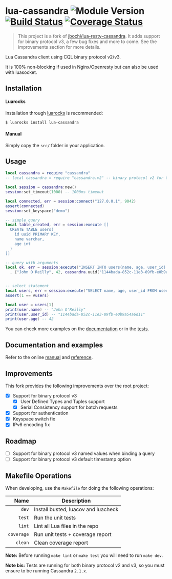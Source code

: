 # lua-cassandra ![Module Version][badge-version-image] [![Build Status][badge-travis-image]][badge-travis-url] [![Coverage Status][badge-coveralls-image]][badge-coveralls-url]

> This project is a fork of [jbochi/lua-resty-cassandra][lua-resty-cassandra]. It adds support for binary protocol v3, a few bug fixes and more to come. See the improvements section for more details.

Lua Cassandra client using CQL binary protocol v2/v3.

It is 100% non-blocking if used in Nginx/Openresty but can also be used with luasocket.

## Installation

#### Luarocks

Installation through [luarocks][luarocks-url] is recommended:

```bash
$ luarocks install lua-cassandra
```

#### Manual

Simply copy the `src/` folder in your application.

## Usage

```lua
local cassandra = require "cassandra"
-- local cassandra = require "cassandra.v2" -- binary protocol v2 for Cassandra 2.0.x

local session = cassandra:new()
session:set_timeout(1000) -- 1000ms timeout

local connected, err = session:connect("127.0.0.1", 9042)
assert(connected)
session:set_keyspace("demo")

-- simple query
local table_created, err = session:execute [[
  CREATE TABLE users(
    id uuid PRIMARY KEY,
    name varchar,
    age int
  )
]]

-- query with arguments
local ok, err = session:execute("INSERT INTO users(name, age, user_id) VALUES(?, ?, ?)"
  , {"John O'Reilly", 42, cassandra.uuid("1144bada-852c-11e3-89fb-e0b9a54a6d11")})


-- select statement
local users, err = session:execute("SELECT name, age, user_id FROM users")
assert(1 == #users)

local user = users[1]
print(user.name) -- "John O'Reilly"
print(user.user_id) -- "1144bada-852c-11e3-89fb-e0b9a54a6d11"
print(user.age) -- 42
```

You can check more examples on the [documentation][documentation-reference] or in the [tests](https://github.com/thibaultcha/lua-cassandra/blob/master/spec/integration_spec.lua).

## Documentation and examples

Refer to the online [manual][documentation-manual] and [reference][documentation-reference].

## Improvements

This fork provides the following improvements over the root project:

- [x] Support for binary protocol v3
  - [x] User Defined Types and Tuples support
  - [x] Serial Consistency support for batch requests
- [x] Support for authentication
- [x] Keyspace switch fix
- [x] IPv6 encoding fix

## Roadmap

- [ ] Support for binary protocol v3 named values when binding a query
- [ ] Support for binary protocol v3 default timestamp option

## Makefile Operations

When developing, use the `Makefile` for doing the following operations:

| Name          | Description                                   |
| -------------:| ----------------------------------------------|
| `dev`         | Install busted, luacov and luacheck           |
| `test`        | Run the unit tests                            |
| `lint`        | Lint all Lua files in the repo                |
| `coverage`    | Run unit tests + coverage report              |
| `clean`       | Clean coverage report                         |

**Note:** Before running `make lint` or `make test` you will need to run `make dev`.

**Note bis:** Tests are running for both binary protocol v2 and v3, so you must ensure to be running Cassandra `2.1.x`.

[luarocks-url]: https://luarocks.org
[lua-resty-cassandra]: https://github.com/jbochi/lua-resty-cassandra
[documentation-reference]: http://thibaultcha.github.io/lua-cassandra/
[documentation-manual]: http://thibaultcha.github.io/lua-cassandra/manual/README.md.html

[badge-travis-url]: https://travis-ci.org/thibaultCha/lua-cassandra
[badge-travis-image]: https://img.shields.io/travis/thibaultCha/lua-cassandra.svg?style=flat

[badge-coveralls-url]: https://coveralls.io/r/thibaultCha/lua-cassandra?branch=master
[badge-coveralls-image]: https://coveralls.io/repos/thibaultCha/lua-cassandra/badge.svg?branch=master&style=flat

[badge-version-image]: https://img.shields.io/badge/version-0.3.1--0-blue.svg?style=flat
